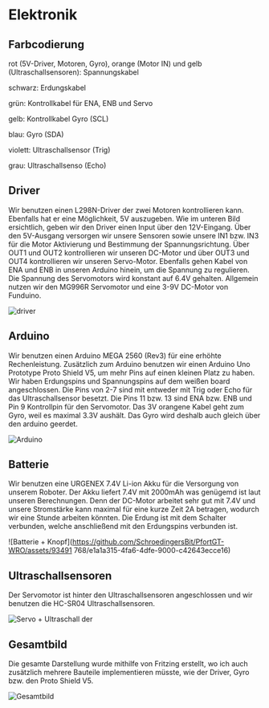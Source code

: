 # Elektronik
## Farbcodierung
rot (5V-Driver, Motoren, Gyro), orange (Motor IN) und gelb (Ultraschallsensoren): Spannungskabel

schwarz: Erdungskabel

grün: Kontrollkabel für ENA, ENB und Servo

gelb: Kontrollkabel Gyro (SCL)

blau: Gyro (SDA)

violett: Ultraschallsensor (Trig)

grau: Ultraschallsenso (Echo)

## Driver
Wir benutzen einen L298N-Driver der zwei Motoren kontrollieren kann. Ebenfalls hat er eine Möglichkeit, 5V auszugeben. Wie im unteren Bild ersichtlich, geben wir den Driver einen Input über den 12V-Eingang. Über den 5V-Ausgang versorgen wir unsere Sensoren sowie unsere IN1 bzw. IN3 für die Motor Aktivierung und Bestimmung der Spannungsrichtung. Über OUT1 und OUT2 kontrollieren wir unseren DC-Motor und über OUT3 und OUT4 kontrollieren wir unseren Servo-Motor. Ebenfalls gehen Kabel von ENA und ENB in unseren Arduino hinein, um die Spannung zu regulieren. Die Spannung des Servomotors wird konstant auf 6.4V gehalten. Allgemein nutzen wir den MG996R Servomotor und eine 3-9V DC-Motor von Funduino.

![driver](https://github.com/SchroedingersBit/PfortGT-WRO/assets/93491768/011ca2d6-0b49-4f2f-8c29-943fe6d20fa5)

## Arduino
Wir benutzen einen Arduino MEGA 2560 (Rev3) für eine erhöhte Rechenleistung. Zusätzlich zum Arduino benutzen wir einen Arduino Uno Prototype Proto Shield V5, um mehr Pins auf einen kleinen Platz zu haben. Wir haben Erdungspins und Spannungspins auf dem weißen board angeschlossen. Die Pins von 2-7 sind mit entweder mit Trig oder Echo für das Ultraschallsensor besetzt. Die Pins 11 bzw. 13 sind ENA bzw. ENB und Pin 9 Kontrollpin für den Servomotor. Das 3V orangene Kabel geht zum Gyro, weil es maximal 3.3V aushält. Das Gyro wird deshalb auch gleich über den arduino geerdet.

![Arduino](https://github.com/SchroedingersBit/PfortGT-WRO/assets/93491768/d9f0fbc2-7ac8-450e-85b8-eed33ab25070)

## Batterie
Wir benutzen eine URGENEX 7.4V Li-ion Akku für die Versorgung von unserem Roboter. Der Akku liefert 7.4V mit 2000mAh was genügemd ist laut unseren Berechnungen. Denn der DC-Motor arbeitet sehr gut mit 7.4V und unsere Stromstärke kann maximal für eine kurze Zeit 2A betragen, wodurch wir eine Stunde arbeiten könnten. Die Erdung ist mit dem Schalter verbunden, welche anschließend mit den Erdungspins verbunden ist.  

![Batterie + Knopf](https://github.com/SchroedingersBit/PfortGT-WRO/assets/93491 768/e1a1a315-4fa6-4dfe-9000-c42643ecce16)

## Ultraschallsensoren
Der Servomotor ist hinter den Ultraschallsensoren angeschlossen und wir benutzen die HC-SR04 Ultraschallsensoren.

![Servo + Ultraschall](https://github.com/SchroedingersBit/PfortGT-WRO/assets/93491768/8122f87d-3152-4029-9389-b9e9dc073e89)
der 

## Gesamtbild
Die gesamte Darstellung wurde mithilfe von Fritzing erstellt, wo ich auch zusätzlich mehrere Bauteile implementieren müsste, wie der Driver, Gyro bzw. den Proto Shield V5.

![Gesamtbild](https://github.com/SchroedingersBit/PfortGT-WRO/assets/93491768/91a0c85f-1f8b-421b-811c-65d37a91613d)


